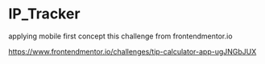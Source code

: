 # IP_Tracker

applying mobile first concept 
this challenge from frontendmentor.io

https://www.frontendmentor.io/challenges/tip-calculator-app-ugJNGbJUX
